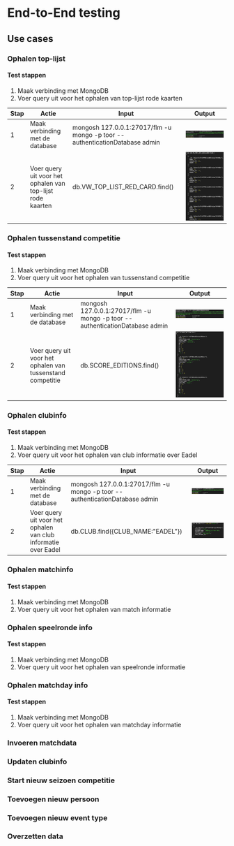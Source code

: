 # End-to-End testing

## Use cases

### Ophalen top-lijst

#### Test stappen

1. Maak verbinding met MongoDB
2. Voer query uit voor het ophalen van top-lijst rode kaarten

| Stap | Actie                                                      | Input                                                                       | Output                                                                      |
|------|------------------------------------------------------------|-----------------------------------------------------------------------------|-----------------------------------------------------------------------------|
| 1    | Maak verbinding met de database                            | mongosh 127.0.0.1:27017/flm -u mongo -p toor --authenticationDatabase admin | ![Database verbinding](images/test_results/verbinding-resultaat.png)        |
| 2    | Voer query uit voor het ophalen van top-lijst rode kaarten | db.VW_TOP_LIST_RED_CARD.find()                                              | ![Database verbinding](images/test_results/ophalen-top-lijst-resultaat.png) |

### Ophalen tussenstand competitie

#### Test stappen

1. Maak verbinding met MongoDB
2. Voer query uit voor het ophalen van tussenstand competitie

| Stap | Actie                                                      | Input                                                                       | Output                                                                                   |
|------|------------------------------------------------------------|-----------------------------------------------------------------------------|------------------------------------------------------------------------------------------|
| 1    | Maak verbinding met de database                            | mongosh 127.0.0.1:27017/flm -u mongo -p toor --authenticationDatabase admin | ![Database verbinding](images/test_results/verbinding-resultaat.png)                     |
| 2    | Voer query uit voor het ophalen van tussenstand competitie | db.SCORE_EDITIONS.find()                                                    | ![Database verbinding](images/test_results/ophalen-tussenstand-competitie-resultaat.png) |

### Ophalen clubinfo

#### Test stappen

1. Maak verbinding met MongoDB
2. Voer query uit voor het ophalen van club informatie over Eadel

| Stap | Actie                                                          | Input                                                                       | Output                                                                     |
|------|----------------------------------------------------------------|-----------------------------------------------------------------------------|----------------------------------------------------------------------------|
| 1    | Maak verbinding met de database                                | mongosh 127.0.0.1:27017/flm -u mongo -p toor --authenticationDatabase admin | ![Database verbinding](images/test_results/verbinding-resultaat.png)       |
| 2    | Voer query uit voor het ophalen van club informatie over Eadel | db.CLUB.find({CLUB_NAME:"EADEL"})                                           | ![Database verbinding](images/test_results/ophalen-clubinfo-resultaat.png) |

### Ophalen matchinfo

#### Test stappen

1. Maak verbinding met MongoDB
2. Voer query uit voor het ophalen van match informatie

### Ophalen speelronde info

#### Test stappen

1. Maak verbinding met MongoDB
2. Voer query uit voor het ophalen van speelronde informatie

### Ophalen matchday info

#### Test stappen

1. Maak verbinding met MongoDB
2. Voer query uit voor het ophalen van matchday informatie

### Invoeren matchdata

### Updaten clubinfo

### Start nieuw seizoen competitie

### Toevoegen nieuw persoon

### Toevoegen nieuw event type

### Overzetten data